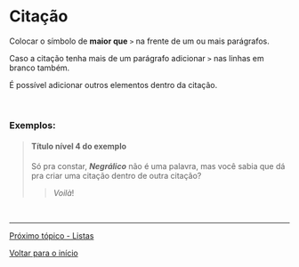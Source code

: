 # Citação  

Colocar o símbolo de **maior que** `>` na frente de um ou mais parágrafos.  

Caso a citação tenha mais de um parágrafo adicionar `>` nas linhas em branco também.  

É possível adicionar outros elementos dentro da citação.  
  
<br>
  
### Exemplos:  
  
> #### Título nível 4 do exemplo  
>  
>  Só pra constar, ***Negrálico*** não é uma palavra, mas você sabia que dá pra criar uma citação dentro de outra citação?  
>  
>>  *Voilà*!  
<br>
  
---
  
[Próximo tópico - Listas](listas.md)  
  
[Voltar para o início](README.md)  
